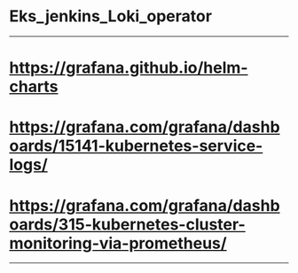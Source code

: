 # Eks_jenkins_Loki_operator

-------------------------------------------------------------------
# https://grafana.github.io/helm-charts 
# https://grafana.com/grafana/dashboards/15141-kubernetes-service-logs/ 
# https://grafana.com/grafana/dashboards/315-kubernetes-cluster-monitoring-via-prometheus/
-------------------------------------------------------------------


